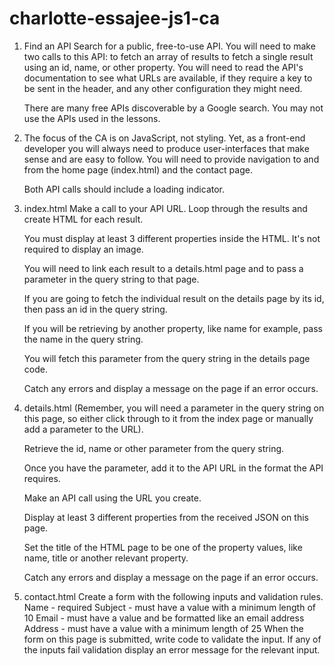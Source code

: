 # charlotte-essajee-js1-ca

1. Find an API
Search for a public, free-to-use API.
You will need to make two calls to this API:
to fetch an array of results
   to fetch a single result using an id, name, or other property.
   You will need to read the API's documentation to see what URLs are available, if they require a key to be sent in the header, and any other configuration they might need.

   There are many free APIs discoverable by a Google search.
   You may not use the APIs used in the lessons.

2. The focus of the CA is on JavaScript, not styling. Yet, as a front-end developer you will always need to produce user-interfaces that make sense and are easy to follow. You will need to provide navigation to and from the home page (index.html) and the contact page.

   Both API calls should include a loading indicator.

3. index.html
   Make a call to your API URL. Loop through the results and create HTML for each result.

   You must display at least 3 different properties inside the HTML. It's not required to display an image.

   You will need to link each result to a details.html page and to pass a parameter in the query string to that page.

   If you are going to fetch the individual result on the details page by its id, then pass an id in the query string.

   If you will be retrieving by another property, like name for example, pass the name in the query string.

   You will fetch this parameter from the query string in the details page code.

   Catch any errors and display a message on the page if an error occurs.

4. details.html
   (Remember, you will need a parameter in the query string on this page, so either click through to it from the index page or manually add a parameter to the URL).

   Retrieve the id, name or other parameter from the query string.

   Once you have the parameter, add it to the API URL in the format the API requires.

   Make an API call using the URL you create.

   Display at least 3 different properties from the received JSON on this page.

   Set the title of the HTML page to be one of the property values, like name, title or another relevant property.

   Catch any errors and display a message on the page if an error occurs.

5. contact.html
   Create a form with the following inputs and validation rules.
   Name - required
   Subject - must have a value with a minimum length of 10
   Email - must have a value and be formatted like an email address
   Address - must have a value with a minimum length of 25
   When the form on this page is submitted, write code to validate the input. If any of the inputs fail validation display an error message for the relevant input.
